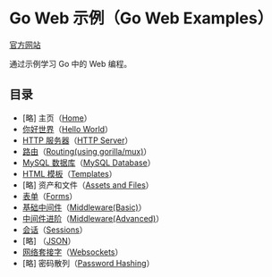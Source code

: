 # Go Web 示例（Go Web Examples）<!-- omit in toc -->

[官方网站](https://gowebexamples.com/)

通过示例学习 Go 中的 Web 编程。

## 目录<!-- omit in toc -->

- [略] 主页（[Home](https://gowebexamples.com/)）
- [你好世界](./examples/2.Hello-World.md)（[Hello World](https://gowebexamples.com/hello-world/)）
- [HTTP 服务器](./examples/3.HTTP-Server.md)（[HTTP Server](https://gowebexamples.com/http-server/)）
- [路由](./examples/4.Routing-using-gorilla-mux.md)（[Routing(using gorilla/mux)](https://gowebexamples.com/routes-using-gorilla-mux/)）
- [MySQL 数据库](./examples/5.MySQL-Database.md)（[MySQL Database](https://gowebexamples.com/mysql-database/)）
- [HTML 模板](./examples/6.Templates.md)（[Templates](https://gowebexamples.com/templates/)）
- [略] 资产和文件（[Assets and Files](https://gowebexamples.com/static-files/)）
- [表单](./examples/8.Forms.md)（[Forms](https://gowebexamples.com/forms/)）
- [基础中间件](./examples/9.Middleware-Basic.md)（[Middleware(Basic)](https://gowebexamples.com/basic-middleware/)）
- [中间件进阶](./examples/10.Middleware-Advanced.md)（[Middleware(Advanced)](https://gowebexamples.com/advanced-middleware/)）
- [会话](./examples/11.Sessions.md)（[Sessions](https://gowebexamples.com/sessions/)）
- [略] （[JSON](https://gowebexamples.com/json/)）
- [网络套接字](./examples/13.Websockets.md)（[Websockets](https://gowebexamples.com/websockets/)）
- [略] 密码散列（[Password Hashing](https://gowebexamples.com/password-hashing/)）
